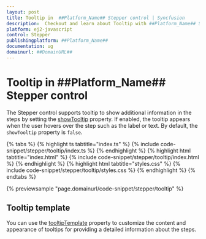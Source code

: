 ```yaml
---
layout: post
title: Tooltip in  ##Platform_Name## Stepper control | Syncfusion
description:  Checkout and learn about Tooltip with ##Platform_Name## Stepper control of Syncfusion Essential JS 2 and more details.
platform: ej2-javascript
control: Stepper
publishingplatform: ##Platform_Name##
documentation: ug
domainurl: ##DomainURL##
---
```


# Tooltip in ##Platform_Name## Stepper control

The Stepper control supports tooltip to show additional information in the steps by setting the [showTooltip](https://ej2.syncfusion.com/documentation/api/stepper/#showtooltip) property. If enabled, the tooltip appears when the user hovers over the step such as the label or text. By default, the `showTooltip` property is `false`.

{% tabs %}
{% highlight ts tabtitle="index.ts" %}
{% include code-snippet/stepper/tooltip/index.ts %}
{% endhighlight %}
{% highlight html tabtitle="index.html" %}
{% include code-snippet/stepper/tooltip/index.html %}
{% endhighlight %}
{% highlight html tabtitle="styles.css" %}
{% include code-snippet/stepper/tooltip/styles.css %}
{% endhighlight %}
{% endtabs %}

{% previewsample "page.domainurl/code-snippet/stepper/tooltip" %}

## Tooltip template

You can use the [tooltipTemplate](https://ej2.syncfusion.com/documentation/api/stepper#tooltiptemplate) property to customize the content and appearance of tooltips for providing a detailed information about the steps.
